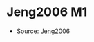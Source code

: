 <a name="material" />

# Jeng2006 M1
<script type="application/ld+json">
  {
    "@context": "https://schema.org/",
    "@type": "ChemicalSubstance",
    "http://purl.org/dc/terms/conformsTo":
      {
        "@type": "CreativeWork",
        "@id": "https://bioschemas.org/profiles/ChemicalSubstance/0.4-RELEASE/"
      },
    "@id": "https://egonw.github.io/nanowiki/nanowiki118.html#material",
    "name": "Jeng2006 M1",
    "sameAs": "http://127.0.0.1/mediawiki/index.php/Special:URIResolver/Jeng2006_M1"
  }
</script>


* Source: [Jeng2006](Jeng2006.md)
